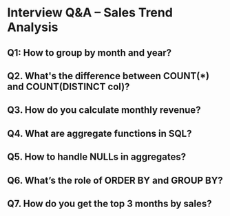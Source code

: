 # Interview Q&A – Sales Trend Analysis

## Q1: How to group by month and year?
## Q2. What's the difference between COUNT(*) and COUNT(DISTINCT col)?
## Q3. How do you calculate monthly revenue?
## Q4. What are aggregate functions in SQL?
## Q5. How to handle NULLs in aggregates?
## Q6. What’s the role of ORDER BY and GROUP BY?
## Q7. How do you get the top 3 months by sales?

